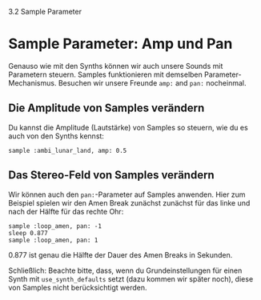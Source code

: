 3.2 Sample Parameter

# Sample Parameter: Amp und Pan

Genauso wie mit den Synths können wir auch unsere Sounds mit Parametern 
steuern. Samples funktionieren mit demselben Parameter-Mechanismus. 
Besuchen wir unsere Freunde `amp:` and `pan:` nocheinmal.

## Die Amplitude von Samples verändern

Du kannst die Amplitude (Lautstärke) von Samples so steuern, wie du es 
auch von den Synths kennst:

```
sample :ambi_lunar_land, amp: 0.5
```

## Das Stereo-Feld von Samples verändern

Wir können auch den `pan:`-Parameter auf Samples anwenden. Hier zum 
Beispiel spielen wir den Amen Break zunächst zunächst für das linke und 
nach der Hälfte für das rechte Ohr:

```
sample :loop_amen, pan: -1
sleep 0.877
sample :loop_amen, pan: 1
```

0.877 ist genau die Hälfte der Dauer des Amen Breaks in Sekunden.

Schließlich: Beachte bitte, dass, wenn du Grundeinstellungen für einen 
Synth mit `use_synth_defaults` setzt (dazu kommen wir später noch), 
diese von Samples nicht berücksichtigt werden.
